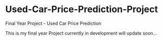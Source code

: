 # Used-Car-Price-Prediction-Project
Final Year Project - Used Car Price Prediction

This is my final year Project currently in development will update soon...
